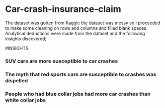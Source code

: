 # Car-crash-insurance-claim
The dataset was gotten from Kaggle
the dataset was messy so i proceeded to make some cleaning on rows and columns
and filled blank spaces.
Analytical deductions were made from the dataset and the following insights discovered;

#INSIGHTS
### SUV cars are more susceptible to car crashes
### The myth that red sports cars are susceptible to crashes was dispelled
### People who had blue collar jobs had more car crashes than white collar jobs
